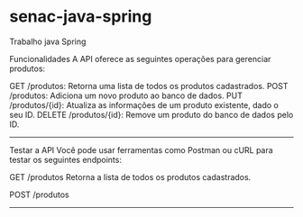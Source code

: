 # senac-java-spring
Trabalho java Spring

Funcionalidades
A API oferece as seguintes operações para gerenciar produtos:

GET /produtos: Retorna uma lista de todos os produtos cadastrados.
POST /produtos: Adiciona um novo produto ao banco de dados.
PUT /produtos/{id}: Atualiza as informações de um produto existente, dado o seu ID.
DELETE /produtos/{id}: Remove um produto do banco de dados pelo ID.

---------------------------------------------------------------------------

Testar a API
Você pode usar ferramentas como Postman ou cURL para testar os seguintes endpoints:

GET /produtos
Retorna a lista de todos os produtos cadastrados.

POST /produtos

--------------------------------------------------------------------------
